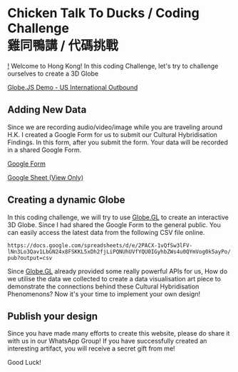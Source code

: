 # Chicken Talk To Ducks / Coding Challenge </br> 雞同鴨講 / 代碼挑戰

[!](globe.png)
Welcome to Hong Kong! In this coding Challenge, let's try to challenge ourselves to create a 3D Globe

[Globe.JS Demo - US International Outbound](https://globe.gl/example/airline-routes/us-international-outbound.html)

## Adding New Data

Since we are recording audio/video/image while you are traveling around H.K. I created a Google Form for us to submit our Cultural Hybridisation Findings. In this form, after you submit the form. Your data will be recorded in a shared Google Form.

[Google Form](https://forms.gle/JEtAgCxNMzoBEV4t7)

[Google Sheet (View Only)](https://docs.google.com/spreadsheets/d/1q61zFO1cakAhbah1PfQ8KMVRqp6aivJLSRWwZpk6fe0/edit?usp=sharing)

## Creating a dynamic Globe

In this coding challenge, we will try to use [Globe.GL](https://globe.gl) to create an interactive 3D Globe. Since I had shared the Google Form to the general public. You can easily access the latest data from the following CSV file online.

`https://docs.google.com/spreadsheets/d/e/2PACX-1vQfSw3lFV-lNn3Lo3Qav1LbGN24x8FSKKL5xDh2fjLiPQNUhUVfYQU0IGyhbZWs4u0QYmVog0k5ayPo/pub?output=csv`

Since [Globe.GL](https://globe.gl) already provided some really powerful APIs for us, How do we utilise the data we collected to create a data visualisation art piece to demonstrate the connections behind these Cultural Hybridisation Phenomenons? Now it's your time to implement your own design!

## Publish your design

Since you have made many efforts to create this website, please do share it with us in our WhatsApp Group! If you have successfully created an interesting artifact, you will receive a secret gift from me!

Good Luck!



